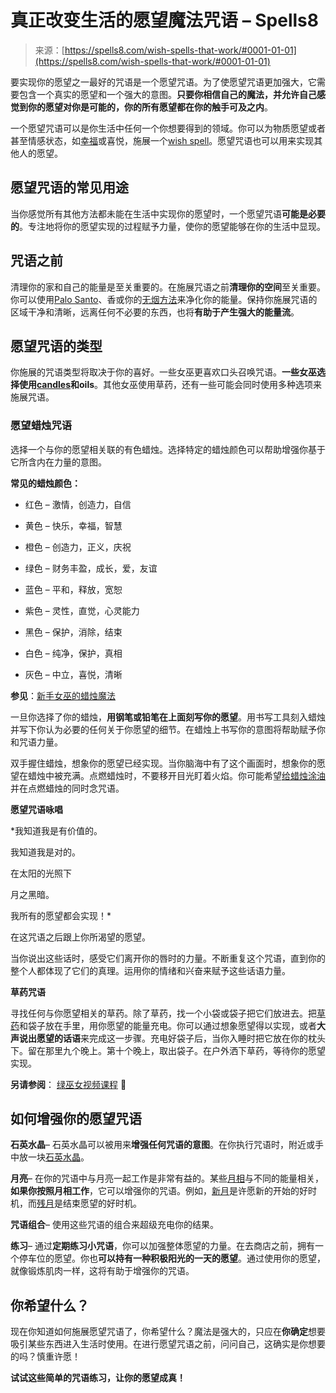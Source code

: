 <!--yml

category: 未分类

date: 2024-06-12 20:01:30

-->

# 真正改变生活的愿望魔法咒语 – Spells8

> 来源：[https://spells8.com/wish-spells-that-work/#0001-01-01](https://spells8.com/wish-spells-that-work/#0001-01-01)

要实现你的愿望之一最好的咒语是一个愿望咒语。为了使愿望咒语更加强大，它需要包含一个真实的愿望和一个强大的意图。**只要你相信自己的魔法，并允许自己感觉到你的愿望对你是可能的，你的所有愿望都在你的触手可及之内**。

一个愿望咒语可以是你生活中任何一个你想要得到的领域。你可以为物质愿望或者甚至情感状态，如[幸福](https://spells8.com/selenite-happiness-activation/)或喜悦，施展一个[wish spell](https://spells8.com/burning-bay-leaves/)。愿望咒语也可以用来实现其他人的愿望。

## **愿望咒语的常见用途**

当你感觉所有其他方法都未能在生活中实现你的愿望时，一个愿望咒语**可能是必要的**。专注地将你的愿望实现的过程赋予力量，使你的愿望能够在你的生活中显现。

## **咒语之前**

清理你的家和自己的能量是至关重要的。在施展咒语之前**清理你的空间**至关重要。你可以使用[Palo Santo](https://spells8.com/lessons/palo-santo-magic/)、香或你的[无烟方法](https://spells8.com/smokeless-smudging-mist/)来净化你的能量。保持你施展咒语的区域干净和清晰，远离任何不必要的东西，也将**有助于产生强大的能量流**。

## **愿望咒语的类型**

你施展的咒语类型将取决于你的喜好。一些女巫更喜欢口头召唤咒语。**一些女巫选择使用[candles](https://spells8.com/candle-flame-meanings/)和oils**。其他女巫使用草药，还有一些可能会同时使用多种选项来施展咒语。

### **愿望蜡烛咒语**

选择一个与你的愿望相关联的有色蜡烛。选择特定的蜡烛颜色可以帮助增强你基于它所含内在力量的意图。

**常见的蜡烛颜色：**

+   红色 – 激情，创造力，自信

+   黄色 – 快乐，幸福，智慧

+   橙色 – 创造力，正义，庆祝

+   绿色 – 财务丰盈，成长，爱，友谊

+   蓝色 – 平和，释放，宽恕

+   紫色 – 灵性，直觉，心灵能力

+   黑色 – 保护，消除，结束

+   白色 – 纯净，保护，真相

+   灰色 – 中立，喜悦，清晰

**参见**：[新手女巫的蜡烛魔法](https://spells8.com/lessons/candle-spells/)

一旦你选择了你的蜡烛，**用钢笔或铅笔在上面刻写你的愿望**。用书写工具刻入蜡烛并写下你认为必要的任何关于你愿望的细节。在蜡烛上书写你的意图将帮助赋予你和咒语力量。

双手握住蜡烛，想象你的愿望已经实现。当你脑海中有了这个画面时，想象你的愿望在蜡烛中被充满。点燃蜡烛时，不要移开目光盯着火焰。你可能希望[给蜡烛涂油](https://spells8.com/dressing-your-candles/)并在点燃蜡烛的同时念咒语。

**愿望咒语咏唱**

*我知道我是有价值的。

我知道我是对的。

在太阳的光照下

月之黑暗。

我所有的愿望都会实现！*

在这咒语之后跟上你所渴望的愿望。

当你说出这些话时，感受它们离开你的唇时的力量。不断重复这个咒语，直到你的整个人都体现了它们的真理。运用你的情绪和兴奋来赋予这些话语力量。

**草药咒语**

寻找任何与你愿望相关的草药。除了草药，找一个小袋或袋子把它们放进去。把[草药](https://spells8.com/witch-plants-herbs-recipes/)和袋子放在手里，用你愿望的能量充电。你可以通过想象愿望得以实现，或者**大声说出愿望的话语**来完成这一步骤。充电好袋子后，当你入睡时把它放在你的枕头下。留在那里九个晚上。第十个晚上，取出袋子。在户外洒下草药，等待你的愿望实现。

**另请参阅**： [绿巫女视频课程](https://spells8.com/courses/green-witchcraft-course/) 🌿

## **如何增强你的愿望咒语**

**石英水晶**– 石英水晶可以被用来**增强任何咒语的意图**。在你执行咒语时，附近或手中放一块[石英水晶](https://spells8.com/mental-clarity-spell-quartz/)。

**月亮**– 在你的咒语中与月亮一起工作是非常有益的。某些[月相](https://spells8.com/keeping-track-of-the-moon-phases/)与不同的能量相关，**如果你按照月相工作**，它可以增强你的咒语。例如，[新月](https://spells8.com/new-moon-affirmations/)是许愿新的开始的好时机，而[残月](https://spells8.com/waning-moon-magic/)是结束愿望的好时机。

**咒语组合**– 使用这些咒语的组合来超级充电你的结果。

**练习**– 通过**定期练习小咒语**，你可以加强整体愿望的力量。在去商店之前，拥有一个停车位的愿望。你也**可以持有一种积极阳光的一天的愿望**。通过使用你的愿望，就像锻炼肌肉一样，这将有助于增强你的咒语。

## **你希望什么？**

现在你知道如何施展愿望咒语了，你希望什么？魔法是强大的，只应在**你确定**想要吸引某些东西进入生活时使用。在进行愿望咒语之前，问问自己，这确实是你想要的吗？慎重许愿！

**试试这些简单的咒语练习，让你的愿望成真！**
